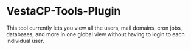 # VestaCP-Tools-Plugin
This tool currently lets you view all the users, mail domains, cron jobs, databases, and more in one global view without having to login to each individual user.
